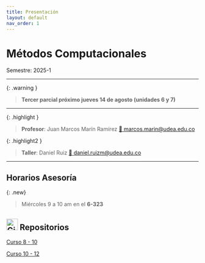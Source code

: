 ```yaml
---
title: Presentación
layout: default
nav_order: 1
---
```


# Métodos Computacionales

Semestre: 2025-1

---

{: .warning }
> **Tercer parcial próximo jueves 14 de agosto (unidades 6 y 7)**


<!-- {: .note }
> **Entrega de Actividades 1, 2 y 3 hasta el 15 de mayo (antes del parcial)** -->

---

{: .highlight }
> **Profesor**: Juan Marcos Marín Ramírez [📧 marcos.marin@udea.edu.co](mailto:marcos.marin@udea.edu.co)


{: .highlight2 }
> **Taller**: Daniel Ruiz [📧 daniel.ruizm@udea.edu.co](mailto:daniel.ruizm@udea.edu.co)

---

## Horarios Asesoría

{: .new}
> Miércoles 9 a 10 am en el **6-323**

## <img src="https://github.com/fluidicon.png" alt="GitHub Icon" width="30"/> Repositorios

[Curso 8 - 10](https://github.com/jmmarinr/MetodosComputacionales810)

[Curso 10 - 12](https://github.com/jmmarinr/MetodosComputacionales1012)



